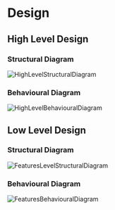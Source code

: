 # Design

## High Level Design 

### Structural Diagram
![HighLevelStructuralDiagram](https://github.com/BharaniSurya/miniproj_256298/blob/main/2_Design/struct_high_1.png)
### Behavioural Diagram
![HighLevelBehaviouralDiagram](https://github.com/BharaniSurya/miniproj_256298/blob/main/2_Design/beh_high_1.PNG)

## Low Level Design 

### Structural Diagram
![FeaturesLevelStructuralDiagram](https://github.com/BharaniSurya/miniproj_256298/blob/main/2_Design/struct_low_1.PNG)
### Behavioural Diagram
![FeaturesBehaviouralDiagram](https://github.com/BharaniSurya/miniproj_256298/blob/main/2_Design/beh_low_1.PNG)